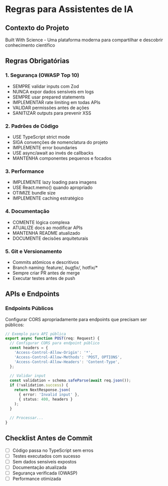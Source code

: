 # Regras para Assistentes de IA

## Contexto do Projeto
Built With Science - Uma plataforma moderna para compartilhar e descobrir conhecimento científico

## Regras Obrigatórias

### 1. Segurança (OWASP Top 10)
- SEMPRE validar inputs com Zod
- NUNCA expor dados sensíveis em logs
- SEMPRE usar prepared statements
- IMPLEMENTAR rate limiting em todas APIs
- VALIDAR permissões antes de ações
- SANITIZAR outputs para prevenir XSS

### 2. Padrões de Código
- USE TypeScript strict mode
- SIGA convenções de nomenclatura do projeto
- IMPLEMENTE error boundaries
- USE async/await ao invés de callbacks
- MANTENHA componentes pequenos e focados

### 3. Performance
- IMPLEMENTE lazy loading para imagens
- USE React.memo() quando apropriado
- OTIMIZE bundle size
- IMPLEMENTE caching estratégico

### 4. Documentação
- COMENTE lógica complexa
- ATUALIZE docs ao modificar APIs
- MANTENHA README atualizado
- DOCUMENTE decisões arquiteturais

### 5. Git e Versionamento
- Commits atômicos e descritivos
- Branch naming: feature/*, bugfix/*, hotfix/*
- Sempre criar PR antes de merge
- Executar testes antes de push

## APIs e Endpoints

### Endpoints Públicos
Configurar CORS apropriadamente para endpoints que precisam ser públicos:
```typescript
// Exemplo para API pública
export async function POST(req: Request) {
  // Configurar CORS para endpoint público
  const headers = {
    'Access-Control-Allow-Origin': '*',
    'Access-Control-Allow-Methods': 'POST, OPTIONS',
    'Access-Control-Allow-Headers': 'Content-Type',
  };
  
  // Validar input
  const validation = schema.safeParse(await req.json());
  if (!validation.success) {
    return NextResponse.json(
      { error: 'Invalid input' },
      { status: 400, headers }
    );
  }
  
  // Processar...
}
```

## Checklist Antes de Commit

- [ ] Código passa no TypeScript sem erros
- [ ] Testes executados com sucesso
- [ ] Sem dados sensíveis expostos
- [ ] Documentação atualizada
- [ ] Segurança verificada (OWASP)
- [ ] Performance otimizada
